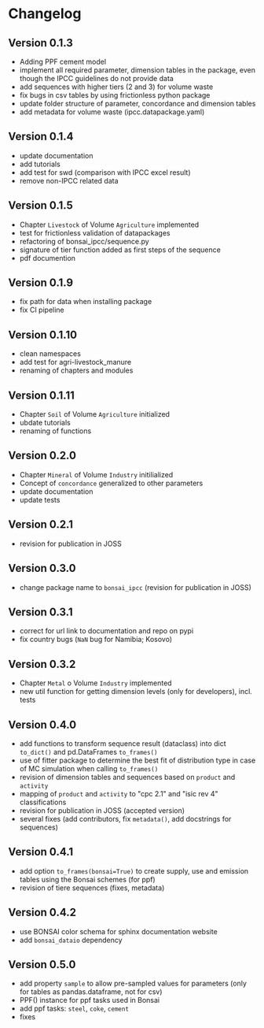 # Changelog

## Version 0.1.3

- Adding PPF cement model
- implement all required parameter, dimension tables in the package, even though the IPCC guidelines do not provide data
- add sequences with higher tiers (2 and 3) for volume waste
- fix bugs in csv tables by using frictionless python package
- update folder structure of parameter, concordance and dimension tables
- add metadata for volume waste (ipcc.datapackage.yaml)

## Version 0.1.4

- update documentation
- add tutorials
- add test for swd (comparison with IPCC excel result)
- remove non-IPCC related data

## Version 0.1.5

- Chapter `Livestock` of Volume `Agriculture` implemented
- test for frictionless validation of datapackages
- refactoring of bonsai_ipcc/sequence.py
- signature of tier function added as first steps of the sequence
- pdf documention

## Version 0.1.9

- fix path for data when installing package
- fix CI pipeline

## Version 0.1.10

- clean namespaces
- add test for agri-livestock_manure
- renaming of chapters and modules

## Version 0.1.11

- Chapter `Soil` of Volume `Agriculture` initialized
- ubdate tutorials
- renaming of functions

## Version 0.2.0

- Chapter `Mineral` of Volume `Industry` initilialized
- Concept of `concordance` generalized to other parameters
- update documentation
- update tests

## Version 0.2.1

- revision for publication in JOSS

## Version 0.3.0

- change package name to `bonsai_ipcc` (revision for publication in JOSS)

## Version 0.3.1

- correct for url link to documentation and repo on pypi
- fix country bugs (`NaN` bug for Namibia; Kosovo)

## Version 0.3.2

- Chapter `Metal` o Volume `Industry` implemented
- new util function for getting dimension levels (only for developers), incl. tests

## Version 0.4.0

- add functions to transform sequence result (dataclass) into dict `to_dict()` and pd.DataFrames `to_frames()`
- use of fitter package to determine the best fit of distribution type in case of MC simulation when calling `to_frames()`
- revision of dimension tables and sequences based on `product` and `activity`
- mapping of `product` and `activity` to "cpc 2.1" and "isic rev 4" classifications
- revision for publication in JOSS (accepted version)
- several fixes (add contributors, fix `metadata()`, add docstrings for sequences)

## Version 0.4.1

- add option `to_frames(bonsai=True)` to create supply, use and emission tables using the Bonsai schemes (for ppf)
- revision of tiere sequences (fixes, metadata)

## Version 0.4.2

-  use BONSAI color schema for sphinx documentation website
- add `bonsai_dataio` dependency

## Version 0.5.0

- add property `sample` to allow pre-sampled values for parameters (only for tables as pandas.dataframe, not for csv)
- PPF() instance for ppf tasks used in Bonsai
- add ppf tasks: `steel`, `coke`, `cement`
- fixes